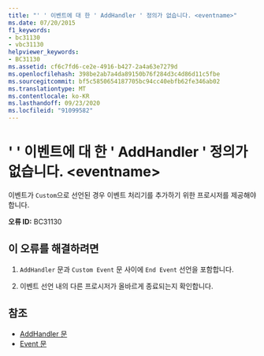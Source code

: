 ```yaml
---
title: "' ' 이벤트에 대 한 ' AddHandler ' 정의가 없습니다. <eventname>"
ms.date: 07/20/2015
f1_keywords:
- bc31130
- vbc31130
helpviewer_keywords:
- BC31130
ms.assetid: cf6c7fd6-ce2e-4916-b427-2a4a63e7279d
ms.openlocfilehash: 398be2ab7a4da89150b76f284d3c4d86d11c5fbe
ms.sourcegitcommit: bf5c5850654187705bc94cc40ebfb62fe346ab02
ms.translationtype: MT
ms.contentlocale: ko-KR
ms.lasthandoff: 09/23/2020
ms.locfileid: "91099582"
---
```

# <a name="addhandler-definition-missing-for-event-eventname"></a>' ' 이벤트에 대 한 ' AddHandler ' 정의가 없습니다. \<eventname>

이벤트가 `Custom`으로 선언된 경우 이벤트 처리기를 추가하기 위한 프로시저를 제공해야 합니다.  
  
 **오류 ID:** BC31130  
  
## <a name="to-correct-this-error"></a>이 오류를 해결하려면  
  
1. `AddHandler` 문과 `Custom Event` 문 사이에 `End Event` 선언을 포함합니다.  
  
2. 이벤트 선언 내의 다른 프로시저가 올바르게 종료되는지 확인합니다.  
  
## <a name="see-also"></a>참조

- [AddHandler 문](../language-reference/statements/addhandler-statement.md)
- [Event 문](../language-reference/statements/event-statement.md)

